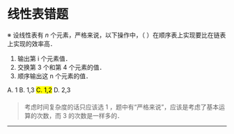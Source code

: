 # 线性表错题

※ 设线性表有 $n$ 个元素，严格来说，以下操作中，（ ）在顺序表上实现要比在链表上实现的效率高．

1. 输出第 i 个元素值．
2. 交换第 3 个和第 4 个元素的值．
3. 顺序输出这 n 个元素的值．

A. 1
B. 1,3
<mark>C. 1,2</mark>
D. 2,3

> ####
> 考虑时间复杂度的话只应该选 1 ，题中有“严格来说”，应该是考虑了基本运算的次数，而 3 的次数是一样多的．

---

